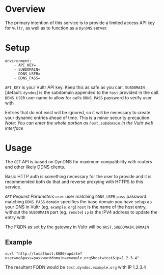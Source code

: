 # Overview
The primary intention of this service is to provide a limited access API key for `Vultr`, as well as to function as a `DynDNS` server.

# Setup

    environment:
        - API_KEY=
        - SUBDOMAIN=
        - DDNS_USER=
        - DDNS_PASS=

`API_KEY` is your Vultr API key. Keep this as safe as you can.
`SUBDOMAIN` [default: `dyndns`] is the subdomain appended to the `host` provided in the call.
`DDNS_USER` user name to allow for calls
`DDNS_PASS` password to verify user with

Entries that do not exist will be ignored, so it will be necessary to create your dynamic entries ahead of time. This is a minor security precaution.
*Note: You can enter the whole portion as `host.subdomain` in the Vultr web interface*

# Usage
The `GET` API is based on DynDNS for maximum compatibility with routers and other likely DDNS clients.

Basic HTTP auth is something necessary for the user to provide and it is recommended both do that and reverse proxying with HTTPS to this service.

*`GET` Request Parameters*
`user` user matching `DDNS_USER`
`pass` password matching `DDNS_PASS`
`domain` specifies the base domain you have setup as your DNS in Vultr (eg. `example.org`)
`host` is the name of the host entry, without the `SUBDOMAIN` part (eg. `remote`)
`ip` is the IPV4 address to update the entry with

The FQDN as set by the gateway in Vultr will be `HOST.SUBDOMAIN.DOMAIN`

## Example
```
curl "http://localhost:8080/update?user=me&pass=passworddomain=example.org&host=test&ip=1.2.3.4"
```

The resultant FQDN would be `test.dyndns.example.org` with IP 1.2.3.4

